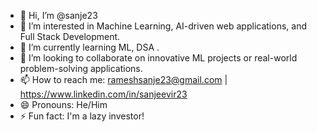 - 👋 Hi, I’m @sanje23
- 👀 I’m interested in Machine Learning, AI-driven web applications, and Full Stack Development.
- 🌱 I’m currently learning ML, DSA .
- 💞️ I’m looking to collaborate on innovative ML projects or real-world problem-solving applications.
- 📫 How to reach me: rameshsanje23@gmail.com | https://www.linkedin.com/in/sanjeevir23
- 😄 Pronouns: He/Him
- ⚡ Fun fact: I'm a lazy investor!
